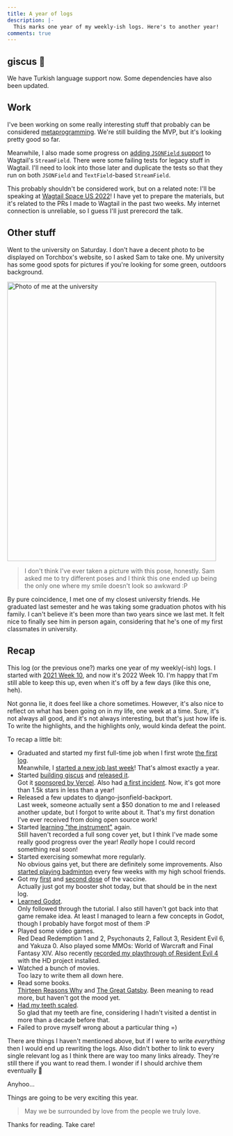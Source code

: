 ```yaml
---
title: A year of logs
description: |-
  This marks one year of my weekly-ish logs. Here's to another year!
comments: true
---
```


## giscus 💎

We have Turkish language support now. Some dependencies have also been updated.

## Work

I've been working on some really interesting stuff that probably can be
considered [metaprogramming][metaprogramming]. We're still building the MVP, but
it's looking pretty good so far.

Meanwhile, I also made some progress on
[adding `JSONField` support][json-streamfield-pr] to Wagtail's `StreamField`.
There were some failing tests for legacy stuff in Wagtail. I'll need to look
into those later and duplicate the tests so that they run on both `JSONField`
and `TextField`-based `StreamField`.

This probably shouldn't be considered work, but on a related note: I'll be
speaking at [Wagtail Space US 2022][wagtail-space-us]! I have yet to prepare
the materials, but it's related to the PRs I made to Wagtail in the past two
weeks. My internet connection is unreliable, so I guess I'll just prerecord the
talk.

## Other stuff

Went to the university on Saturday. I don't have a decent photo to be displayed
on Torchbox's website, so I asked Sam to take one. My university has some good
spots for pictures if you're looking for some green, outdoors background.

<div className="mdx-image" style={{ maxWidth: 320 }}>
  <Image
    src="https://cdn.laymonage.com/personal/img/sage_portrait_ui.jpg"
    alt="Photo of me at the university"
    width="480"
    height="640" />
</div>

> I don't think I've ever taken a picture with this pose, honestly. Sam asked me
> to try different poses and I think this one ended up being the only one where
> my smile doesn't look so awkward :P

By pure coincidence, I met one of my closest university friends. He graduated
last semester and he was taking some graduation photos with his family. I can't
believe it's been more than two years since we last met. It felt nice to finally
see him in person again, considering that he's one of my first classmates in
university.

## Recap

This log (or the previous one?) marks one year of my weekly(-ish) logs. I
started with [2021 Week 10][21w10], and now it's 2022 Week 10. I'm happy that
I'm still able to keep this up, even when it's off by a few days (like this one,
heh).

Not gonna lie, it does feel like a chore sometimes. However, it's also nice to
reflect on what has been going on in my life, one week at a time. Sure, it's not
always all good, and it's not always interesting, but that's just how life is.
To write the highlights, and the highlights only, would kinda defeat the point.

To recap a little bit:

- Graduated and started my first full-time job when I first wrote
  [the first log][21w10]. \
  Meanwhile, I [started a new job last week][22w09]! That's almost exactly a
  year.
- Started [building giscus][21w12] and [released it][21w20]. \
  Got it [sponsored by Vercel][21w40]. Also had [a first incident][21w41]. Now,
  it's got more than 1.5k stars in less than a year!
- Released a few updates to django-jsonfield-backport. \
  Last week, someone actually sent a $50 donation to me and I released another
  update, but I forgot to write about it. That's my first donation I've ever
  received from doing open source work!
- Started [learning "the instrument"][21w18] again. \
  Still haven't recorded a full song cover yet, but I think I've made some
  really good progress over the year! _Really_ hope I could record something
  real soon!
- Started exercising somewhat more regularly. \
  No obvious gains yet, but there are definitely some improvements. Also
  [started playing badminton][21w42] every few weeks with my high school
  friends.
- Got my [first][21w24] and [second dose][21w36] of the vaccine. \
  Actually just got my booster shot today, but that should be in the next log.
- [Learned Godot][21w30]. \
  Only followed through the tutorial. I also still haven't got back into that
  game remake idea. At least I managed to learn a few concepts in Godot,
  though I probably have forgot most of them :P
- Played some video games. \
  Red Dead Redemption 1 and 2, Psychonauts 2, Fallout 3, Resident Evil 6, and
  Yakuza 0. Also played some MMOs: World of Warcraft and Final Fantasy XIV. Also
  recently [recorded my playthrough of Resident Evil 4][22w06] with the HD
  project installed.
- Watched a bunch of movies. \
  Too lazy to write them all down here.
- Read some books. \
  [Thirteen Reasons Why][21w29] and [The Great Gatsby][21w51]. Been meaning to
  read more, but haven't got the mood yet.
- [Had my teeth scaled][21w49]. \
  So glad that my teeth are fine, considering I hadn't visited a dentist in more
  than a decade before that.
- Failed to prove myself wrong about a particular thing =)

There are things I haven't mentioned above, but if I were to write _everything_
then I would end up rewriting the logs. Also didn't bother to link to every
single relevant log as I think there are way too many links already. They're
still there if you want to read them. I wonder if I should archive them
eventually 🤔

Anyhoo...

Things are going to be very exciting this year.

> May we be surrounded by love from the people we truly love.

Thanks for reading. Take care!

[metaprogramming]: https://en.wikipedia.org/wiki/Metaprogramming
[json-streamfield-pr]: https://github.com/wagtail/wagtail/pull/8039
[wagtail-space-us]: https://us.wagtail.space
[21w10]: /logs/21w10
[21w12]: /logs/21w12
[21w18]: /logs/21w18
[21w20]: /logs/21w20
[21w24]: /logs/21w24
[21w29]: /logs/21w29
[21w30]: /logs/21w30
[21w36]: /logs/21w36
[21w40]: /logs/21w40
[21w41]: /logs/21w41
[21w42]: /logs/21w42
[21w49]: /logs/21w49
[21w51]: /logs/21w51
[22w06]: /logs/22w06
[22w09]: /logs/22w09

